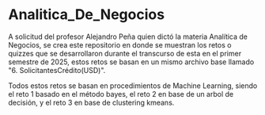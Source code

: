 # Analitica_De_Negocios
A solicitud del profesor Alejandro Peña quien dictó la materia Analítica de Negocios, se crea este repositorio en donde se muestran los retos o quizzes que se desarrollaron durante el transcurso de esta en el primer semestre de 2025, estos retos se basan en un mismo archivo base llamado "6. SolicitantesCrédito(USD)".

Todos estos retos se basan en procedimientos de Machine Learning, siendo el reto 1 basado en el método bayes, el reto 2 en base de un arbol de decisión, y el reto 3 en base de clustering kmeans.
